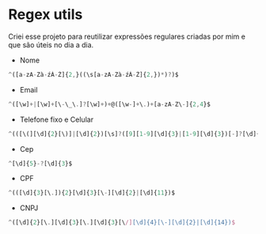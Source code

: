 # Regex utils
Criei esse projeto para reutilizar expressões regulares criadas por mim e que são úteis no dia a dia.

* Nome
```js
^([a-zA-Zà-źÀ-Ź]{2,}((\s[a-zA-Zà-źÀ-Ź]{2,})*)?)$
```

* Email

```js
^([\w]+|[\w]+[\-\_\.]?[\w]+)+@([\w-]+\.)+[a-zA-Z\-]{2,4}$
```

* Telefone fixo e Celular

```js
^(([\(][\d]{2}[\)]|[\d]{2})[\s]?([9][1-9][\d]{3}|[1-9][\d]{3})[-]?[\d]{4})$
```

* Cep

```js
^[\d]{5}-?[\d]{3}$
```

* CPF

```js
^(([\d]{3}[\.]){2}[\d]{3}[\-][\d]{2}|[\d]{11})$
```

* CNPJ
```js
^([\d]{2}[\.][\d]{3}[\.][\d]{3}[\/][\d]{4}[\-][\d]{2}|[\d]{14})$
```